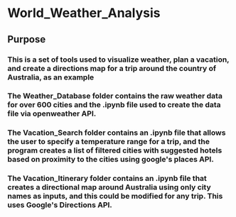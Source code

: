 # World_Weather_Analysis
## Purpose
### This is a set of tools used to visualize weather, plan a vacation, and create a directions map for a trip around the country of Australia, as an example

### The Weather_Database folder contains the raw weather data for over 600 cities and the .ipynb file used to create the data file via openweather API. 

### The Vacation_Search folder contains an .ipynb file that allows the user to specify a temperature range for a trip, and the program creates a list of filtered cities with suggested hotels based on proximity to the cities using google's places API.

### The Vacation_Itinerary folder contains an .ipynb file that creates a directional map around Australia using only city names as inputs, and this could be modified for any trip. This uses Google's Directions API.
